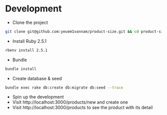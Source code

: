 # Development
- Clone the project
```bash
git clone git@github.com:yeuem1vannam/product-size.git && cd product-size
```
- Install Ruby 2.5.1
```bash
rbenv install 2.5.1
```
- Bundle
```bash
bundle install
```
- Create database & seed
```bash
bundle exec rake db:create db:migrate db:seed --trace
```
- Spin up the development 
- Visit http://localhost:3000/products/new and create one
- Visit http://localhost:3000/products to see the product with its detail
